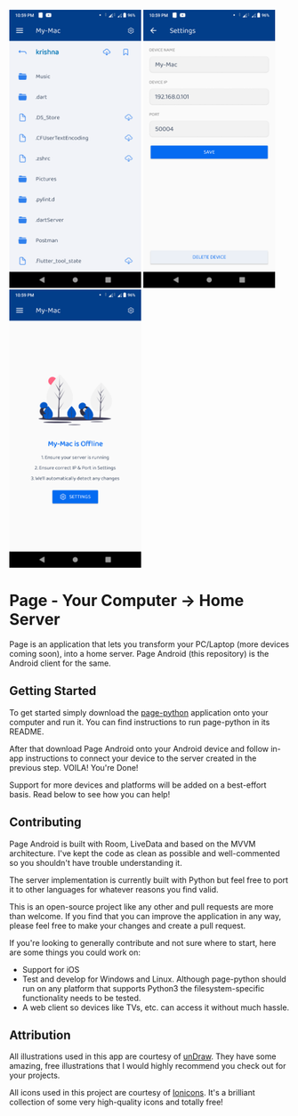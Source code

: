 <img src="https://github.com/krishnakeshan/Page/blob/master/Screenshot_20200916-225913.png" height="500"/> <img src="https://github.com/krishnakeshan/Page/blob/master/Screenshot_20200916-225923.png" height="500"/> <img src="https://github.com/krishnakeshan/Page/blob/master/Screenshot_20200916-225944.png" height="500"/>

# Page - Your Computer -> Home Server

Page is an application that lets you transform your PC/Laptop (more devices coming soon), into a home server. Page Android (this repository) is the Android client for the same.

## Getting Started

To get started simply download the [page-python](https://github.com/krishnakeshan/page-python) application onto your computer and run it. You can find instructions to run page-python in its README.

After that download Page Android onto your Android device and follow in-app instructions to connect your device to the server created in the previous step. VOILA! You're Done!

Support for more devices and platforms will be added on a best-effort basis. Read below to see how you can help!

## Contributing

Page Android is built with Room, LiveData and based on the MVVM architecture. I've kept the code as clean as possible and well-commented so you shouldn't have trouble understanding it.

The server implementation is currently built with Python but feel free to port it to other languages for whatever reasons you find valid.

This is an open-source project like any other and pull requests are more than welcome. If you find that you can improve the application in any way, please feel free to make your changes and create a pull request.

If you're looking to generally contribute and not sure where to start, here are some things you could work on:

- Support for iOS
- Test and develop for Windows and Linux. Although page-python should run on any platform that supports Python3 the filesystem-specific functionality needs to be tested.
- A web client so devices like TVs, etc. can access it without much hassle.

## Attribution

All illustrations used in this app are courtesy of [unDraw](https://undraw.co). They have some amazing, free illustrations that I would highly recommend you check out for your projects.

All icons used in this project are courtesy of [Ionicons](https://ionicons.com/). It's a brilliant collection of some very high-quality icons and totally free!
